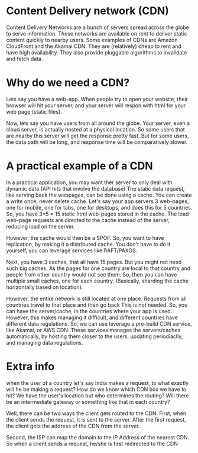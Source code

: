 # Content Delivery network (CDN)

Content Delivery Networks are a bunch of servers spread across the globe to serve information. 
These networks are available on rent to deliver static content quickly to nearby users.
Some examples of CDNs are Amazon CloudFront and the Akamai CDN. 
They are (relatively) cheap to rent and have high availability. 
They also provide pluggable algorithms to invalidate and fetch data.


# Why do we need a CDN?

Lets say you have a web-app.
When people try to open your website, their browser will hit your server,
and your server will respon with html for your web page (static files).

Now, lets say you have users from all around the globe.
Your server, even a cloud server, is actually hosted at a physical location.
So some users that are nearby this server will get the response pretty fast. 
But for some users, the data path will be long, and response time will be comparatively slower.


# A practical example of a CDN
In a practical application, you may want ther server to only deal with dynamic data (API hits that involve the database)
The static data request, like serving back the webpages, can be done using a cache.
You can create a write once, never delete cache.
Let's say your app servers 3 web-pages, one for mobile, one for tabs, one for desktops, and does this for 5 countries.
So, you have 3*5 = 15 static html web-pages stored in the cache.
The load web-page requests are directed to the cache instead of the server, reducing load on the server.

However, the cache would then be a SPOF.
So, you want to have replication, by making it a distributed cache.
You don't have to do it yourself, you can leverage services like RAFT/PAXOS.

Next, you have 3 caches, that all have 15 pages. 
But you might not need such big caches.
As the pages for one country are local to that country and people from other country would not see them.
So, then you can have multiple small caches, one for each country.
(Basically, sharding the cache horizontally based on location).

However, the entire network is still located at one place.
Requests from all countries travel to that place and then go back
This is not needed. 
So, you can have the server/cache, in the countries where your app is used.
However, this makes managing it difficult, and different countries have different data regulations.
So, we can use leverage a pre-build CDN service, like Akamai, or AWS CDN.
These services manages the servers/caches automatically, by hosting them closer to the users,
updating periodiaclly, and managing data regulations. 


# Extra info
when the user of a country let's say India makes a request, to what exactly will he be making a request? How do we know which CDN box we have to hit? We have the user's location but who determines the routing? Will there be an intermediate gateway or something like that in each country?

Well, there can be two ways the client gets routed to the CDN. 
First, when the client sends the request, it is sent to the server. 
After the first request, the client gets the address of the CDN from the server. 

Second, the ISP can map the domain to the IP Address of the nearest CDN. So when a client sends a request, he/she is first redirected to the CDN


